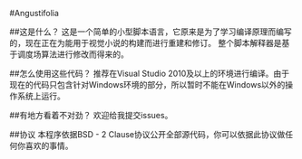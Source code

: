 #Angustifolia


##这是什么？
这是一个简单的小型脚本语言，它原来是为了学习编译原理而编写的，现在正在为能用于视觉小说的构建而进行重建和修订。
整个脚本解释器是基于调度场算法进行修改而得来的。


##怎么使用这些代码？
推荐在Visual Studio 2010及以上的环境进行编译。由于现在的代码只包含针对Windows环境的部分，所以暂时不能在Windows以外的操作系统上运行。


##有地方看着不对劲？
欢迎给我提交issues。


##协议
本程序依据BSD - 2 Clause协议公开全部源代码，你可以依据此协议做任何你喜欢的事情。